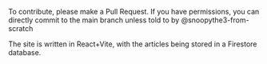 To contribute, please make a Pull Request. If you have permissions, you can directly commit to the main branch unless told to by @snoopythe3-from-scratch

The site is written in React+Vite, with the articles being stored in a Firestore database.

